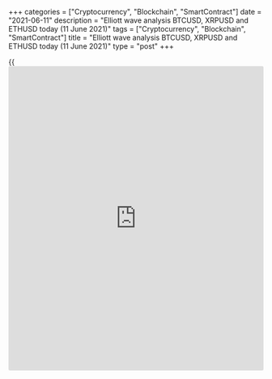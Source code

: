 +++
categories = ["Cryptocurrency", "Blockchain", "SmartContract"]
date = "2021-06-11"
description = "Elliott wave analysis BTCUSD, XRPUSD and ETHUSD today (11 June 2021)"
tags = ["Cryptocurrency", "Blockchain", "SmartContract"]
title = "Elliott wave analysis BTCUSD, XRPUSD and ETHUSD today (11 June 2021)"
type = "post"
+++

{{<iframe id="large-banner" src="https://www.bounty.group/#slide=26.0" width="100%" height="600" scrolling="no" style="border: 0px solid rgb(216, 221, 230); border-radius: 3px;">}}

2021-06-11

2021-06-11

Short-term forecast for BTCUSD, XRPUSD and ETHUSD 11.06.2021Roman Onegin

I welcome my readers!

I have prepared a short-term cryptocurrency forecast based on Elliott
wave analysis of Bitcoin, Ripple, and Ethereum. I offer entry signals to
trade each cryptocurrency.

Ripple and Ethereum markets began to develop the last sub-waves within
the upward double zigzags.

The article covers the following subjects:

##  **Elliott wave Bitcoin analysis**

After the completion of the downward impulse wave [1], the market began
to move within the corrective wave [2]. This wave is unfolding as a
simple zigzag (A) - (B) - (C). Not so long ago, the horizontal
corrective wave (B) was completed as a contracting triangle. Then the
market continued to rise. There should be unfolding the middle part of
the impulse wave (C). Soon, the completion of 3-4-5 sub-waves is
expected near the level of 44500.00. At this level, wave [2] will be 50%
of wave [1].

### Trading plan for [BTCUSD][1] today:

Buy 36658.50, TP 44500.00

* * *

##  **Elliott wave Ripple analysis**

In the long term, the XRPUSD market is developing a downward double
zigzag (W) - (X) - (Y). Most likely, a linking wave (X) is close to
completion as a W-X-Y double zigzag. Wave Y is currently unfolding as a
double zigzag [W] - [X] - [Y] as well. The last sub-wave [Y] is required
for the completion of the previously indicated figure. It could end near
level 1.153. At this level, wave (X) will be 38.2% of wave (W).

### Trading plan for [XRPUSD][2] today:

Buy 0.866, TP 1.153

* * *

##  **Elliott wave Ethereum analysis**

Most likely, the ETHUSD market is currently developing a corrective wave
2 as a simple zigzag [A] - [B] - [C]. The last sub-wave of this zigzag,
sub-wave [C], is forming as an ending diagonal (1) - (2) - (3) - (4) -
(5). All sub-waves of the ending diagonal are corrective, and the end of
wave (4) is longer than the end of wave (1). The last sub-wave (5) is
likely to be unfolding as a W-X-Y double zigzag. It is possible that
prices will still rise within wave Y to the level of 3027.43, at which
correction 2 will be 50% of wave 1.

### Trading plan for [ETHUSD][3] **** today:

Buy 2465.35, TP 3027.43

* * *

P.S. Did you like my article? Share it in social networks: it will be
the best “thank you" :)

Ask me questions and comment below. I’ll be glad to answer your
questions and give necessary explanations.

 **Useful links:**

  * I recommend trying to trade with a reliable broker [here][4]. The system allows you to trade by yourself or copy successful traders from all across the globe.
  * Use my promo-code BLOG for getting deposit bonus 50% on LiteForex platform. Just enter this code in the appropriate field while [depositing][5] your trading account.
  * Telegram chat for traders: <t.me/liteforexengchat>. We are sharing the signals and trading experience
  * Telegram channel with high-quality analytics, Forex reviews, training articles, and other useful things for traders <t.me/liteforex>



## Price chart of BTCUSD in real time mode

The content of this article reflects the author’s opinion and does not
necessarily reflect the official position of LiteForex. The material
published on this page is provided for informational purposes only and
should not be considered as the provision of investment advice for the
purposes of Directive 2004/39/EC.

Rate this article:

{{value}}

( {{count}} {{title}} )

   1. my.liteforex.com/trading/chart?symbol=BTCUSD
   2. my.liteforex.com/trading/chart?symbol=XRPUSD
   3. my.liteforex.com/trading/chart?symbol=ETHUSD
   4. my.liteforex.com/?category=analysts-opinions&slug=short-term-forecast-for-[BTC](https://www.playgroundfx.com/blog/who-is-the-creator-of-bitcoin/)usd-xrpusd-and-ethusd-11062021&openPopup=%2Fregistration%2Fpopup&utm_source=blog&utm_medium=article&utm_campaign=bonus
   5. my.liteforex.com/deposit/?category=analysts-opinions&slug=short-term-forecast-for-[BTC](https://www.playgroundfx.com/blog/who-is-the-creator-of-bitcoin/)usd-xrpusd-and-ethusd-11062021&promo_code=BLOG&utm_source=blog&utm_medium=article&utm_campaign=bonus